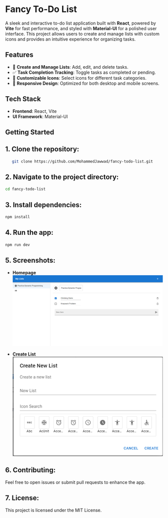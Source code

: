 # Fancy To-Do List

A sleek and interactive to-do list application built with **React**, powered by **Vite** for fast performance, and styled with **Material-UI** for a polished user interface. This project allows users to create and manage lists with custom icons and provides an intuitive experience for organizing tasks.

## Features

- 📝 **Create and Manage Lists**: Add, edit, and delete tasks.
- ✅ **Task Completion Tracking**: Toggle tasks as completed or pending.
- 🎨 **Customizable Icons**: Select icons for different task categories.
- 📱 **Responsive Design**: Optimized for both desktop and mobile screens.

## Tech Stack

- **Frontend**: React, Vite
- **UI Framework**: Material-UI

## Getting Started

## 1. Clone the repository:
```bash
   git clone https://github.com/MohammedJawwad/fancy-todo-list.git
```
## 2. Navigate to the project directory:
 ```bash
cd fancy-todo-list
 ```
## 3. Install dependencies:
```bash
npm install
```
## 4. Run the app:
```bash
npm run dev
```
## 5. Screenshots:

- **Homepage**
![Homepage](todo1.png)

- **Create List**
![Create List](todo2.png)


## 6. Contributing:

Feel free to open issues or submit pull requests to enhance the app.

## 7. License:

This project is licensed under the MIT License.
